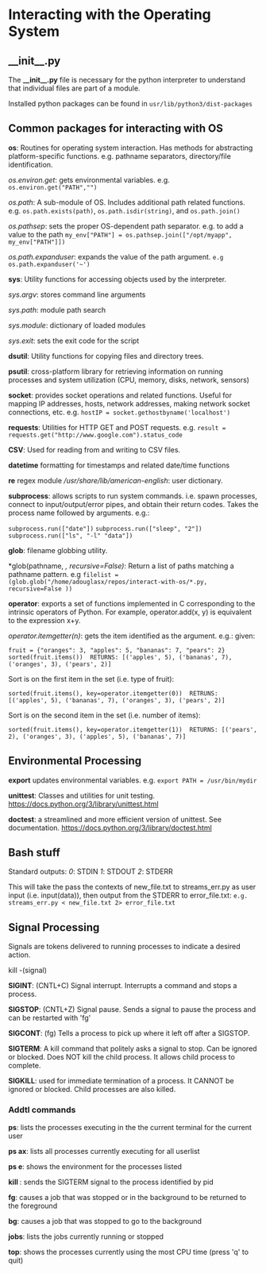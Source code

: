 # Interacting with the Operating System #

## \_\_init\_\_.py ##
The **\_\_init\_\_.py** file is necessary for the python interpreter to understand that individual
files are part of a module.

Installed python packages can be found in ```usr/lib/python3/dist-packages```

## Common packages for interacting with OS ##

**os**: Routines for operating system interaction. Has methods for abstracting platform-specific functions. e.g. pathname separators, directory/file identification.

*os.environ.get*: gets environmental variables. e.g. ```os.environ.get("PATH","")```

*os.path*: A sub-module of OS. Includes additional path related functions. e.g. ```os.path.exists(path)```, ```os.path.isdir(string)```, and  ```os.path.join()```

*os.pathsep*: sets the proper OS-dependent path separator. e.g. to add a value to the path ```my_env["PATH"] = os.pathsep.join(["/opt/myapp", my_env["PATH"]])```

*os.path.expanduser*: expands the value of the path argument.  ```e.g os.path.expanduser('~')```

**sys**: Utility functions for accessing objects used by the interpreter.

*sys.argv*: stores command line arguments

*sys.path*: module path search

*sys.module*: dictionary of loaded modules

*sys.exit*: sets the exit code for the script

**dsutil**: Utility functions for copying files and directory trees.

**psutil**: cross-platform library for retrieving information on running processes and system utilization (CPU, memory, disks, network, sensors)

**socket**: provides socket operations and related functions. Useful for mapping IP addresses, hosts, network addresses, making network socket connections, etc. e.g. ```hostIP = socket.gethostbyname('localhost')```

**requests**: Utilities for HTTP GET and POST requests. e.g. ```result = requests.get("http://www.google.com").status_code```

**CSV**: Used for reading from and writing to CSV files.

**datetime** formatting for timestamps and related date/time functions

**re** regex module
    */usr/share/lib/american-english*: user dictionary.

**subprocess**:  allows scripts to run system commands. i.e. spawn processes, connect to input/output/error pipes, and obtain their return codes. Takes the process name followed by arguments. e.g.:

``subprocess.run(["date"])``
``subprocess.run(["sleep", "2"])``
``subprocess.run(["ls", "-l" "data"])``

**glob**: filename globbing utility.

*glob(pathname, *, recursive=False)*: Return a list of paths matching a pathname pattern. e.g ```filelist = (glob.glob("/home/adouglasx/repos/interact-with-os/*.py, recursive=False ))```

**operator**: exports a set of functions implemented in C corresponding to the intrinsic operators of Python.  For example, operator.add(x, y) is equivalent to the expression x+y.

*operator.itemgetter(n)*: gets the item identified as the argument. e.g.: given:

``fruit = {"oranges": 3, "apples": 5, "bananas": 7, "pears": 2}
sorted(fruit.items())  RETURNS:
[('apples', 5), ('bananas', 7), ('oranges', 3), ('pears', 2)]``

Sort is on the first item in the set (i.e. type of fruit):

``sorted(fruit.items(), key=operator.itemgetter(0))  RETRUNS:
[('apples', 5), ('bananas', 7), ('oranges', 3), ('pears', 2)]``

Sort is on the second item in the set (i.e. number of items):

``sorted(fruit.items(), key=operator.itemgetter(1))  RETURNS:
[('pears', 2), ('oranges', 3), ('apples', 5), ('bananas', 7)] ``

## Environmental Processing ##

**export** updates environmental variables. e.g. ```export PATH = /usr/bin/mydir```

**unittest**: Classes and utilities for unit testing. https://docs.python.org/3/library/unittest.html

**doctest**: a streamlined and more efficient version of unittest.  See documentation. https://docs.python.org/3/library/doctest.html

## Bash stuff ##
Standard outputs:
*0*: STDIN
*1*: STDOUT
*2*: STDERR

This will take the pass the contexts of new_file.txt to streams_err.py as user input  (i.e. input(data)),  then output from the STDERR to error_file.txt: ```e.g. streams_err.py < new_file.txt 2> error_file.txt```

## Signal Processing ##
Signals are tokens delivered to running processes to indicate a desired action.

kill -(signal) <process>

**SIGINT**: (CNTL+C) Signal interrupt.  Interrupts a command and stops a process.

**SIGSTOP**: (CNTL+Z) Signal pause. Sends a signal to pause the process and can be restarted with 'fg'

**SIGCONT**: (fg) Tells a process to pick up where it left off after a SIGSTOP.

**SIGTERM**: A kill command that politely asks a signal to stop. Can be ignored or blocked. Does NOT kill the child process. It allows child process to complete.

**SIGKILL**: used for immediate termination of a process. It CANNOT be ignored or blocked. Child processes are also killed.

### Addtl commands ###
**ps**: lists the processes executing in the the current terminal for the current user

**ps ax**: lists all processes currently executing for all userlist

**ps e**: shows the environment for the processes listed

**kill <PID>**: sends the SIGTERM signal to the process identified by pid

**fg**: causes a job that was stopped or in the background to be returned to the foreground

**bg**: causes a job that was stopped to go to the background

**jobs**: lists the jobs currently running or stopped

**top**: shows the processes currently using the most CPU time (press 'q' to quit)
